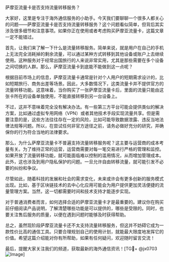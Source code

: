 萨摩亚流量卡是否支持流量转移服务？

大家好，这里是专注于海外通信服务的小助手。今天我们要聊聊一个很多人都关心的问题——萨摩亚流量卡是否支持流量转移服务？这个问题看似简单，但背后其实涉及很多细节和注意事项。如果你正在使用或者考虑购买萨摩亚流量卡，这篇文章一定不能错过。

首先，让我们来了解一下什么是流量转移服务。简单来说，就是用户在自己的手机上无法完全消耗掉的剩余流量，可以通过某种方式转移到其他设备或账户上去继续使用。这种服务对于经常出国旅行的人来说非常实用，尤其是那些需要在多个设备之间切换的人群。那么，萨摩亚流量卡到底能不能做到这一点呢？

根据目前市场上的信息，萨摩亚流量卡通常是针对个人用户的短期需求设计的，比如短期旅行、商务出差等场景。因此，大多数情况下，这类流量卡并不提供官方的流量转移功能。这意味着，当你购买了一张萨摩亚流量卡后，里面的流量只能由这张卡所在的设备单独使用，不能直接转移到另一台设备上。

不过，这并不意味着完全没有解决办法。有一些第三方平台可能会提供类似的解决方案，比如通过虚拟专用网络（VPN）或者其他技术手段实现流量共享。但是需要注意的是，这些方法往往存在一定的风险，比如可能导致数据泄露、违反当地法律法规等问题。所以，在尝试任何非官方途径之前，请务必做好充分的研究，并确保你的行为符合当地的法律要求。

那么，为什么萨摩亚流量卡不普遍支持流量转移服务呢？这主要与运营商的成本考量有关。为了维持正常的运营，运营商需要对每一笔交易进行严格的管理和监控。如果开放了流量转移功能，就可能面临难以控制的滥用情况，从而增加管理成本。此外，这也涉及到用户隐私保护的问题。一旦允许自由转移流量，就可能引发不必要的纠纷和争议。

尽管如此，随着科技的发展和社会的需求变化，未来或许会有更多创新的服务模式出现。比如，基于区块链技术的去中心化应用可能会为用户提供更加灵活便捷的流量管理方案。当然，这一切都需要时间和技术支持才能逐步实现。

对于普通消费者而言，如何选择合适的萨摩亚流量卡才是最重要的。建议你在购买前仔细阅读产品说明，了解清楚哪些功能是可以提供的，哪些是受限的。同时，也要关注售后服务的质量，以便在遇到问题时能够及时获得帮助。

总之，虽然现阶段萨摩亚流量卡还不太支持流量转移服务，但这并不妨碍它成为一款性价比高的通信工具。只要合理规划自己的使用计划，就能最大限度地发挥它的价值。希望这篇介绍能对你有所帮助，如果有任何疑问，欢迎随时留言交流！

最后，提醒大家关注我们的频道，获取最新的海外通信资讯！[TG💪+ @jx0703 ![Image](https://github.com/user-attachments/assets/dbca1d08-cadb-493c-b0ec-ad6f7a83f270)]